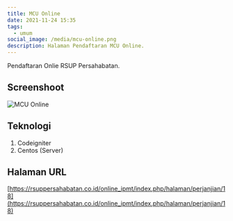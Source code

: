 ```yaml
---
title: MCU Online
date: 2021-11-24 15:35
tags:
  - umum
social_image: /media/mcu-online.png
description: Halaman Pendaftaran MCU Online.
---
```

Pendaftaran Onlie RSUP Persahabatan.

## Screenshoot

![MCU Online](/media/mcu-online.png "MCU Online")

## Teknologi

1. Codeigniter
2. Centos (Server)

## Halaman URL

[https://rsuppersahabatan.co.id/online_ipmt/index.php/halaman/perjanjian/18](https://rsuppersahabatan.co.id/online_ipmt/index.php/halaman/perjanjian/18)